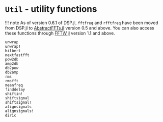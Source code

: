 # `Util` - utility functions

!!! note
    As of version 0.6.1 of DSP.jl, `fftfreq` and `rfftfreq` have been moved from
    DSP.jl to [AbstractFFTs.jl](https://github.com/JuliaMath/AbstractFFTs.jl)
    version 0.5 and above. You can also access these functions through
    [FFTW.jl](https://github.com/JuliaMath/FFTW.jl) version 1.1 and above.

```@docs
unwrap
unwrap!
hilbert
nextfastfft
pow2db
amp2db
db2pow
db2amp
rms
rmsfft
meanfreq
finddelay
shiftin!
shiftsignal
shiftsignal!
alignsignals
alignsignals!
diric
```
